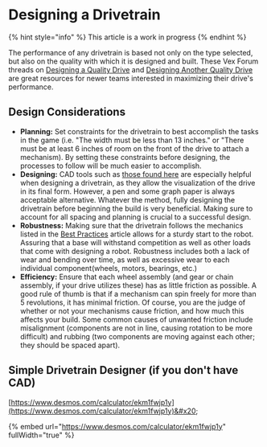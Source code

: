 # Designing a Drivetrain

{% hint style="info" %}
This article is a work in progress
{% endhint %}

The performance of any drivetrain is based not only on the type selected, but also on the quality with which it is designed and built. These Vex Forum threads on [Designing a Quality Drive](https://www.vexforum.com/t/designing-a-quality-drive/81850) and [Designing Another Quality Drive](https://www.vexforum.com/t/designing-another-quality-drive/90920) are great resources for newer teams interested in maximizing their drive's performance.

## Design Considerations

* **Planning:** Set constraints for the drivetrain to best accomplish the tasks in the game (i.e. "The width must be less than 13 inches." or "There must be at least 6 inches of room on the front of the drive to attach a mechanism). By setting these constraints before designing, the processes to follow will be much easier to accomplish.
* **Designing:** CAD tools such as [those found here](broken-reference/) are especially helpful when designing a drivetrain, as they allow the visualization of the drive in its final form. However, a pen and some graph paper is always acceptable alternative. Whatever the method, fully designing the drivetrain before beginning the build is very beneficial. Making sure to account for all spacing and planning is crucial to a successful design.
* **Robustness:** Making sure that the drivetrain follows the mechanics listed in the [Best Practices](best-practices.md) article allows for a sturdy start to the robot. Assuring that a base will withstand competition as well as other loads that come with designing a robot. Robustness includes both a lack of wear and bending over time, as well as excessive wear to each individual component(wheels, motors, bearings, etc.)
* **Efficiency:** Ensure that each wheel assembly (and gear or chain assembly, if your drive utilizes these) has as little friction as possible. A good rule of thumb is that if a mechanism can spin freely for more than 5 revolutions, it has minimal friction. Of course, you are the judge of whether or not your mechanisms cause friction, and how much this affects your build. Some common causes of unwanted friction include misalignment (components are not in line, causing rotation to be more difficult) and rubbing (two components are moving against each other; they should be spaced apart).

## Simple Drivetrain Designer (if you don't have CAD)

[https://www.desmos.com/calculator/ekm1fwjp1y](https://www.desmos.com/calculator/ekm1fwjp1y)&#x20;

{% embed url="https://www.desmos.com/calculator/ekm1fwjp1y" fullWidth="true" %}
